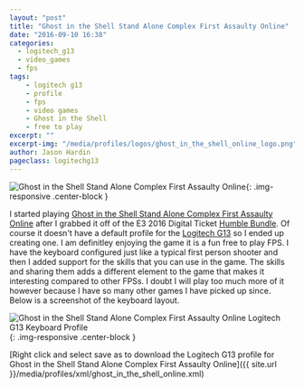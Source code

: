 ```yaml
---
layout: "post"
title: "Ghost in the Shell Stand Alone Complex First Assaulty Online"
date: "2016-09-10 16:38"
categories:
  - logitech_g13
  - video_games
  - fps
tags:
    - logitech g13
    - profile
    - fps
    - video games
    - Ghost in the Shell
    - free to play
excerpt: ""
excerpt-img: "/media/profiles/logos/ghost_in_the_shell_online_logo.png"
author: Jason Hardin
pageclass: logitechg13
---
```

![Ghost in the Shell Stand Alone Complex First Assaulty Online ]({{site.url}}/media/profiles/logos/ghost_in_the_shell_online_logo.png){: .img-responsive  .center-block }

I started playing [Ghost in the Shell Stand Alone Complex First Assaulty Online](http://firstassault.nexon.net/) after I grabbed it off of the E3 2016 Digital Ticket [Humble Bundle](https://www.humblebundle.com). Of course it doesn't have a default profile for the [Logitech G13](http://gaming.logitech.com/en-us/product/g13-advanced-gameboard) so I ended up creating one. I am definitley enjoying the game it is a fun free to play FPS. I have the keyboard configured just like a typical first person shooter and then I added support for the skills that you can use in the game. The skills and sharing them adds a different element to the game that makes it interesting compared to other FPSs. I doubt I will play too much more of it however because I have so many other games I have picked up since. Below is a screenshot of the keyboard layout.

![Ghost in the Shell Stand Alone Complex First Assaulty Online Logitech G13 Keyboard Profile]({{site.url}}/media/profiles/layouts/ghost_in_the_shell_online_keyboard_layout.png){: .img-responsive  .center-block }

[Right click and select save as to download the Logitech G13 profile for Ghost in the Shell Stand Alone Complex First Assaulty Online]({{ site.url }}/media/profiles/xml/ghost_in_the_shell_online.xml)
